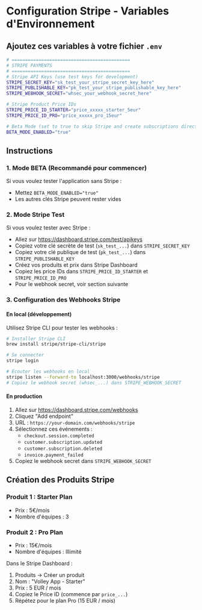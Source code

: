 # Configuration Stripe - Variables d'Environnement

## Ajoutez ces variables à votre fichier `.env`

```bash
# ============================================
# STRIPE PAYMENTS
# ============================================
# Stripe API Keys (use test keys for development)
STRIPE_SECRET_KEY="sk_test_your_stripe_secret_key_here"
STRIPE_PUBLISHABLE_KEY="pk_test_your_stripe_publishable_key_here"
STRIPE_WEBHOOK_SECRET="whsec_your_webhook_secret_here"

# Stripe Product Price IDs
STRIPE_PRICE_ID_STARTER="price_xxxxx_starter_5eur"
STRIPE_PRICE_ID_PRO="price_xxxxx_pro_15eur"

# Beta Mode (set to true to skip Stripe and create subscriptions directly)
BETA_MODE_ENABLED="true"
```

## Instructions

### 1. Mode BETA (Recommandé pour commencer)
Si vous voulez tester l'application sans Stripe :
- Mettez `BETA_MODE_ENABLED="true"`
- Les autres clés Stripe peuvent rester vides

### 2. Mode Stripe Test
Si vous voulez tester avec Stripe :
- Allez sur https://dashboard.stripe.com/test/apikeys
- Copiez votre clé secrète de test (`sk_test_...`) dans `STRIPE_SECRET_KEY`
- Copiez votre clé publique de test (`pk_test_...`) dans `STRIPE_PUBLISHABLE_KEY`
- Créez vos produits et prix dans Stripe Dashboard
- Copiez les price IDs dans `STRIPE_PRICE_ID_STARTER` et `STRIPE_PRICE_ID_PRO`
- Pour le webhook secret, voir section suivante

### 3. Configuration des Webhooks Stripe

#### En local (développement)
Utilisez Stripe CLI pour tester les webhooks :
```bash
# Installer Stripe CLI
brew install stripe/stripe-cli/stripe

# Se connecter
stripe login

# Écouter les webhooks en local
stripe listen --forward-to localhost:3000/webhooks/stripe
# Copiez le webhook secret (whsec_...) dans STRIPE_WEBHOOK_SECRET
```

#### En production
1. Allez sur https://dashboard.stripe.com/webhooks
2. Cliquez "Add endpoint"
3. URL : `https://your-domain.com/webhooks/stripe`
4. Sélectionnez ces événements :
   - `checkout.session.completed`
   - `customer.subscription.updated`
   - `customer.subscription.deleted`
   - `invoice.payment_failed`
5. Copiez le webhook secret dans `STRIPE_WEBHOOK_SECRET`

## Création des Produits Stripe

### Produit 1 : Starter Plan
- Prix : 5€/mois
- Nombre d'équipes : 3

### Produit 2 : Pro Plan
- Prix : 15€/mois
- Nombre d'équipes : Illimité

Dans le Stripe Dashboard :
1. Produits → Créer un produit
2. Nom : "Volley App - Starter"
3. Prix : 5 EUR / mois
4. Copiez le Price ID (commence par `price_...`)
5. Répétez pour le plan Pro (15 EUR / mois)
